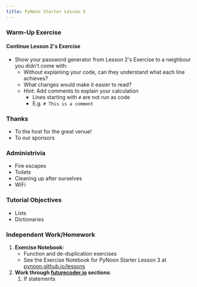 ```yaml
---
title: PyNoon Starter Lesson 3
---
```


### Warm-Up Exercise

#### Continue Lesson 2's Exercise

* Show your password generator from Lesson 2's Exercise to a neighbour you didn't come with:
  * Without explaining your code, can they understand what each line
    achieves?
  * What changes would make it easier to read?
  * Hint: Add comments to explain your calculation
    * Lines starting with `#` are not run as code
    * E.g. `# This is a comment`


### Thanks

* To the host for the great venue!
* To our sponsors

### Administrivia

* Fire escapes
* Toilets
* Cleaning up after ourselves
* WiFi


### Tutorial Objectives

* Lists
* Dictionaries


### Independent Work/Homework

1. **Exercise Notebook:**
   * Function and de-duplication exercises
   * See the Exercise Notebook for PyNoon Starter Lesson 3 at
     [pynoon.github.io/lessons](https://pynoon.github.io/lessons)
2. **Work through [futurecoder.io](https://futurecoder.io) sections**:
   1. If statements
